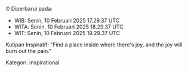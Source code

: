 ⏰ Diperbarui pada:
- WIB: Senin, 10 Februari 2025 17.29.37 UTC
- WITA: Senin, 10 Februari 2025 18.29.37 UTC
- WIT: Senin, 10 Februari 2025 19.29.37 UTC

Kutipan Inspiratif:
"Find a place inside where there's joy, and the joy will burn out the pain."


Kategori: inspirational

